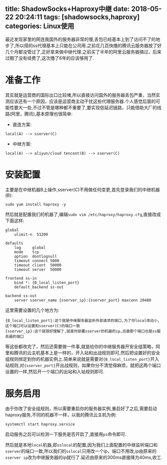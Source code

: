 title: ShadowSocks+Haproxy中继
date: 2018-05-22 20:24:11
tags: [shadowsocks,haproxy]
categories: Linux使用
---
最近发现家里的网连我国外的服务器非常的慢,丢包已经基本上到了访问不了的地步了,所以搭的ss代理基本上只能在公司用.之前花几百快撸的腾讯云服务器放了好几个月都没管过了,正好拿来做中继代理.之前买了半年的阿里云服务器搞过，后来过期了没有续费了,这次撸了6年的应该够用了.

# 准备工作
其实就是运营商的国际出口比较堵,所以直接访问国外的服务器丢包严重，当然实测应该还有一个原因，应该是运营商主动干扰这些代理服务器.个人感觉后面的可能性要大一些,不过不管是哪种都不重要了,要实现低延迟链路，只能借助大厂的线路(阿里，腾讯),基本原理也很简单:
* 直连方案:
```
local(A) --> sserver(C)
```
* 中继方案:
```
local(A) --> aliyun/cloud tencent(B) --> sserver(C)
```

# 安装配置
主要是在中继机器B上操作,sserver(C)不用做任何变更,首先登录我们的中继机器(B):
```
sudo yum install haproxy -y
```
然后就是配置我们的机器了,编辑`sudo vim /etc/haproxy/haproxy.cfg`,直接改成下面这样:
```
global
    ulimit-n  51200

defaults
    log     global
    mode    tcp
    option  dontlognull
    timeout connect 5000
    timeout client  50000
    timeout server  50000

frontend ss-in
    bind *: {B_local_listen_port}
    default_backend ss-out

backend ss-out
    server sserver_name {sserver_ip}:{sserver_port} maxconn 20480
```
这里需要设置的几个地方为:
```
{B_local_listen_port}:这个就是中继服务器监听外部请求的端口,为了你local改动小,这个端口可以设置和sserver(C)的端口一致
{sserver_ip}:这个就很好理解了,就是你部署sserver的机器的ip,后面那个端口也是ss服务器的端口
```
等这些都改完了，然后还需要做一件事,就是给你的中继服务器开安全组策略，阿里和腾讯的云主机基本上是一样的，开入站和出战规则即可,然后把设置好的安全组规则绑定到你的机器实例上.简单来说就是需要对`{B_local_listen_port}`开入站规则,对`{sserver_port}`开出战规则，如果你分不清觉得麻烦，就把这两个端口设置的一样,然后开一个端口的出站和入站规则即可.

# 服务启用
由于你改了安全组规则，所以需要重启你的服务器实例,重启好了之后,需要启动haproxy服务,不同的机器不一样，以我的腾讯云主机为例:
```
systemctl start haproxy.service
```
启动服务之后可以检测一下服务是否开启了,直接用`ps`命令即可.

然后就是本地`local`机器,即`sslocal`的配置,因为我们上面配置的中继监听端口和`sserver`的端口一致,所以我们的`sslocal`只用改一个ip，端口不用改,ip由原来的`sserver ip`改为中继服务器的ip就行了.延迟由原来的300ms直接降为40ms,收工.
